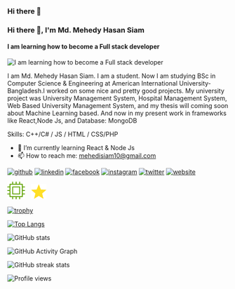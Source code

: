 ### Hi there 👋

<!--
**MehedyHasan10/MehedyHasan10** is a ✨ _special_ ✨ repository because its `README.md` (this file) appears on your GitHub profile.

Here are some ideas to get you started:

- 🔭 I’m currently working on ...
- 🌱 I’m currently learning ...
- 👯 I’m looking to collaborate on ...
- 🤔 I’m looking for help with ...
- 💬 Ask me about ...
- 📫 How to reach me: ...
- 😄 Pronouns: ...
- ⚡ Fun fact: ...
-->
### Hi there 👋, I'm Md. Mehedy Hasan Siam
#### I am learning how to become a Full stack developer 
![I am learning how to become a Full stack developer ](https://cdn.dribbble.com/users/1162077/screenshots/3848914/programmer.gif)

I am Md. Mehedy Hasan Siam. I am a student. Now I am studying BSc in Computer Science & Engineering at American International University-Bangladesh.I worked on some nice and pretty good projects. My university project was University Management System, Hospital Management System, Web Based University Management System, and my thesis will coming soon about Machine Learning based. And now in my present work in frameworks like React,Node Js, and Database: MongoDB

Skills: C++/C# / JS / HTML / CSS/PHP

- 🌱 I’m currently learning React & Node Js 
- 📫 How to reach me: mehedisiam10@gmail.com 


[<img src='https://cdn.jsdelivr.net/npm/simple-icons@3.0.1/icons/github.svg' alt='github' height='40'>](https://github.com/mehedyhasan10)  [<img src='https://cdn.jsdelivr.net/npm/simple-icons@3.0.1/icons/linkedin.svg' alt='linkedin' height='40'>](https://www.linkedin.com/in/md-mehedy-hasan-siam-5a64b4206/)  [<img src='https://cdn.jsdelivr.net/npm/simple-icons@3.0.1/icons/facebook.svg' alt='facebook' height='40'>](https://www.facebook.com/hasanmehedy209902)  [<img src='https://cdn.jsdelivr.net/npm/simple-icons@3.0.1/icons/instagram.svg' alt='instagram' height='40'>](https://www.instagram.com/mehedy_hasan_siam/)  [<img src='https://cdn.jsdelivr.net/npm/simple-icons@3.0.1/icons/twitter.svg' alt='twitter' height='40'>](https://twitter.com/meheds4)  [<img src='https://cdn.jsdelivr.net/npm/simple-icons@3.0.1/icons/icloud.svg' alt='website' height='40'>](https://mehedyhasan10.github.io/siam.github.io)  

<a href='https://docs.github.com/en/developers'><img src='https://raw.githubusercontent.com/acervenky/animated-github-badges/master/assets/devbadge.gif' width='40' height='40'></a> <a href='https://stars.github.com/'><img src='https://raw.githubusercontent.com/acervenky/animated-github-badges/master/assets/starbadge.gif' width='35' height='35'></a> 

[![trophy](https://github-profile-trophy.vercel.app/?username=mehedyhasan10)](https://github.com/ryo-ma/github-profile-trophy)

[![Top Langs](https://github-readme-stats.vercel.app/api/top-langs/?username=mehedyhasan10)](https://github.com/anuraghazra/github-readme-stats)

![GitHub stats](https://github-readme-stats.vercel.app/api?username=mehedyhasan10&show_icons=true&count_private=true)  

![GitHub Activity Graph](https://activity-graph.herokuapp.com/graph?username=mehedyhasan10)  

![GitHub streak stats](https://github-readme-streak-stats.herokuapp.com/?user=mehedyhasan10)  

![Profile views](https://gpvc.arturio.dev/mehedyhasan10)  
